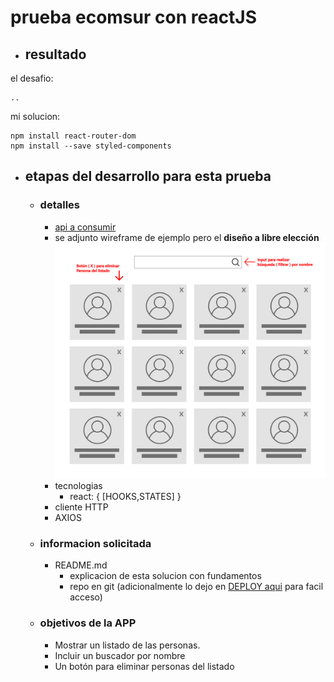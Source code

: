 # prueba ecomsur con reactJS
- ## resultado

el desafio:
```
..
```

mi solucion:
```
npm install react-router-dom
npm install --save styled-components
```



- ## etapas del desarrollo para esta prueba
    - ### detalles
        - [api a consumir](https://randomuser.me/api/?results=15)  
        - se adjunto wireframe de ejemplo pero el **diseño a libre elección**
          ![wireframe](wireframe-test-imp.png)
        -  tecnologias 
            - react: { [HOOKS,STATES] }
        - cliente HTTP
        - AXIOS
    - ### informacion solicitada
        - README.md
            - explicacion de esta solucion con fundamentos
            - repo en git (adicionalmente lo dejo en [DEPLOY aqui](www.google.com) para facil acceso) 
    - ### objetivos de la APP
        - Mostrar un listado de las personas. 
        - Incluir un buscador por nombre
        - Un botón para eliminar personas del listado 


